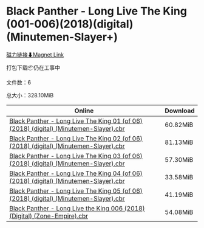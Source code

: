 # Black Panther - Long Live The King (001-006)(2018)(digital)(Minutemen-Slayer+)

[磁力链接⬇Magnet Link](magnet:?xt=urn:btih:9792d8af802f192a43ad8324a7bca5f8b6959d00&dn=Black%20Panther%20-%20Long%20Live%20The%20King%20%28001-006%29%282018%29%28digital%29%28Minutemen-Slayer%2B%29)

打包下载📦仍在工事中

文件数：6

总大小：328.10MiB

Online | Download
--- | ---
[Black Panther - Long Live The King 01 (of 06) (2018) (digital) (Minutemen-Slayer).cbr](https://github.com/alicewish/markdown/blob/master/comic/Black-Panther-Long-Live-King-01-of-06-2018-digital-Minutemen-Slayer-cbr.md) | 60.82MiB
[Black Panther - Long Live The King 02 (of 06) (2018) (digital) (Minutemen-Slayer).cbr](https://github.com/alicewish/markdown/blob/master/comic/Black-Panther-Long-Live-King-02-of-06-2018-digital-Minutemen-Slayer-cbr.md) | 81.13MiB
[Black Panther - Long Live The King 03 (of 06) (2018) (digital) (Minutemen-Slayer).cbr](https://github.com/alicewish/markdown/blob/master/comic/Black-Panther-Long-Live-King-03-of-06-2018-digital-Minutemen-Slayer-cbr.md) | 57.30MiB
[Black Panther - Long Live The King 04 (of 06) (2018) (digital) (Minutemen-Slayer).cbr](https://github.com/alicewish/markdown/blob/master/comic/Black-Panther-Long-Live-King-04-of-06-2018-digital-Minutemen-Slayer-cbr.md) | 33.58MiB
[Black Panther - Long Live The King 05 (of 06) (2018) (digital) (Minutemen-Slayer).cbr](https://github.com/alicewish/markdown/blob/master/comic/Black-Panther-Long-Live-King-05-of-06-2018-digital-Minutemen-Slayer-cbr.md) | 41.19MiB
[Black Panther - Long Live the King 006 (2018) (Digital) (Zone-Empire).cbr](https://github.com/alicewish/markdown/blob/master/comic/Black-Panther-Long-Live-King-006-2018-Digital-Zone-Empire-cbr.md) | 54.08MiB